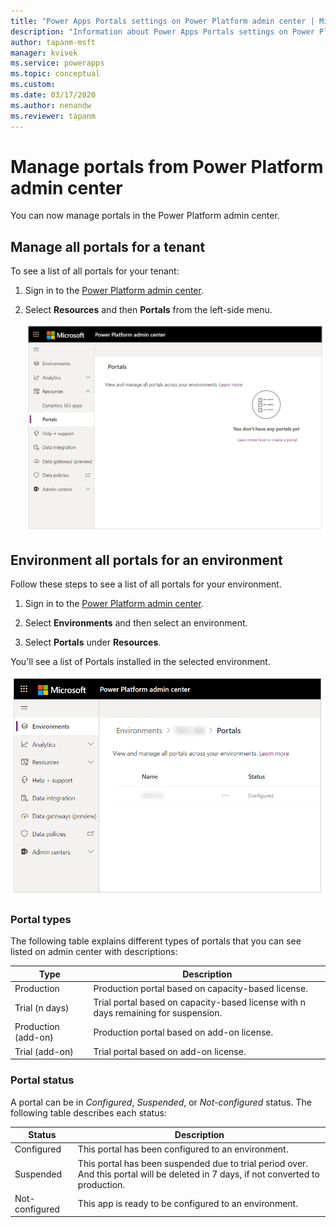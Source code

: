 ```yaml
---
title: "Power Apps Portals settings on Power Platform admin center | MicrosoftDocs"
description: "Information about Power Apps Portals settings on Power Platform admin center."
author: tapanm-msft
manager: kvivek
ms.service: powerapps
ms.topic: conceptual
ms.custom: 
ms.date: 03/17/2020
ms.author: nenandw
ms.reviewer: tapanm
---
```


# Manage portals from Power Platform admin center

You can now manage portals in the Power Platform admin center.

## Manage all portals for a tenant

To see a list of all portals for your tenant:

1. Sign in to the [Power Platform admin center](https://admin.powerplatform.microsoft.com/).

1. Select **Resources** and then **Portals** from the left-side menu.

    ![Portals option on Power Portals admin center](../media/portals-on-ppac.png)

## Environment all portals for an environment

Follow these steps to see a list of all portals for your environment.

1. Sign in to the [Power Platform admin center](https://admin.powerplatform.microsoft.com/).

1. Select **Environments** and then select an environment.

1. Select **Portals** under **Resources**.

You'll see a list of Portals installed in the selected environment.

![Environments on Power Platform admin center](../media/environments-on-ppac.png)

### Portal types

The following table explains different types of portals that you can see listed on admin center with descriptions:

| **Type**            | **Description**                                                                    |
|---------------------|------------------------------------------------------------------------------------|
| Production          | Production portal based on capacity-based license.                                  |
| Trial (n days)      | Trial portal based on capacity-based license with n days remaining for suspension. |
| Production (add-on) | Production portal based on add-on license.                                          |
| Trial (add-on)      | Trial portal based on add-on license.                                               |

### Portal status

A portal can be in *Configured*, *Suspended*, or *Not-configured* status. The following table describes each status:

| **Status**     | **Description**                                                                                                                 |
|----------------|---------------------------------------------------------------------------------------------------------------------------------|
| Configured     | This portal has been configured to an environment.                                                                              |
| Suspended      | This portal has been suspended due to trial period over. And this portal will be deleted in 7 days, if not converted to production. |
| Not-configured | This app is ready to be configured to an environment.                                                                           |

